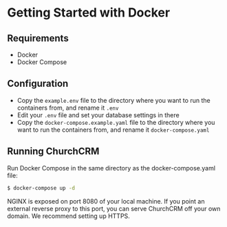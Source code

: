 Getting Started with Docker
===========================

Requirements
------------

* Docker
* Docker Compose

Configuration
-------------

- Copy the `example.env` file to the directory where you want to run the
  containers from, and rename it `.env`
- Edit your `.env` file and set your database settings in there
- Copy the `docker-compose.example.yaml` file to the directory where you want
  to run the containers from, and rename it `docker-compose.yaml`

Running ChurchCRM
-----------------

Run Docker Compose in the same directory as the docker-compose.yaml file:

```bash
$ docker-compose up -d
```

NGINX is exposed on port 8080 of your local machine. If you point an external
reverse proxy to this port, you can serve ChurchCRM off your own domain. We
recommend setting up HTTPS.
